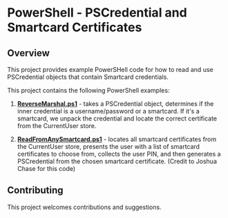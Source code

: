 # PowerShell - PSCredential and Smartcard Certificates 

## Overview

This project provides example PowerSHell code for how to read and use PSCredential objects that contain Smartcard credentials. 

This project contains the following PowerShell examples: 

1. __[ReverseMarshal.ps1](./ReverseMarshal.ps1)__ - takes a PSCredential object, determines if the inner credential is a username/password or a smartcard. If it's a smartcard, we unpack the credential and locate the correct certificate from the CurrentUser store. 


2. __[ReadFromAnySmartcard.ps1](./ReadFromAnySmartcard.ps1)__ - locates all smartcard certificates from the CurrentUser store, presents the user with a list of smartcard certificates to choose from, collects the user PIN, and then generates a PSCredential from the chosen smartcard certificate. (Credit to Joshua Chase for this code)


## Contributing

This project welcomes contributions and suggestions. 